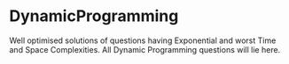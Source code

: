 # DynamicProgramming
Well optimised solutions of questions having Exponential and worst Time and Space Complexities. 
All Dynamic Programming questions will lie here.
